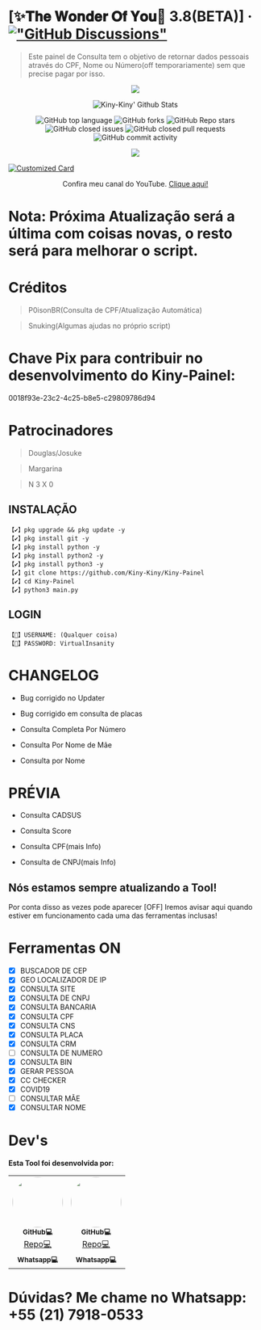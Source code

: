 # [✨𝐓𝐡𝐞 𝐖𝐨𝐧𝐝𝐞𝐫 𝐎𝐟 𝐘𝐨𝐮🌙 3.8(BETA)] &middot; [!["GitHub Discussions"](https://img.shields.io/badge/%20GitHub-%20Discussions-gray.svg?longCache=true&logo=github&colorB=purple)](https://github.com/Kiny-Kiny/Kiny-Painel/discussions)
> Este painel de Consulta tem o objetivo de retornar dados pessoais através do CPF, Nome ou Número(off temporariamente) sem que precise pagar por isso.

<p align="center">
<img src="https://github.com/Kiny-Kiny/Kiny-Painel/blob/main/images%20(46).jpeg">
</p>

<p align="center">
  <img alt="Kiny-Kiny' Github Stats" src="https://github-readme-stats.vercel.app/api?username=Kiny-Kiny&show_icons=true&include_all_commits=true&hide_border=true" />
<!--  <img alt="profile pic" width="195px" src="https://avatars2.githubusercontent.com/u/70079144?s=460&u=d41b000a62eab50d000c3da604d151cec27bd850&v=4" />  -->
<!--  <img src="https://github-readme-stats.anuraghazra1.vercel.app/api/top-langs/?username=Kiny-Kiny&hide=ruby,perl&hide_border=true" />  -->
</p>

<p align="center">
<img alt="GitHub top language" src="https://img.shields.io/github/languages/top/Kiny-Kiny/Kiny-Painel?style=flat" /> 
<img alt="GitHub forks" src="https://img.shields.io/github/forks/Kiny-Kiny/Kiny-Painel?style=flat" />
<img alt="GitHub Repo stars" src="https://img.shields.io/github/stars/Kiny-Kiny/Kiny-Painel" />
<img alt="GitHub closed issues" src="https://img.shields.io/github/issues-closed/Kiny-Kiny/Kiny-Painel" />
<img alt="GitHub closed pull requests" src="https://img.shields.io/github/issues-pr-closed/Kiny-Kiny/Kiny-Painel" />
<img alt="GitHub commit activity" src="https://img.shields.io/github/commit-activity/m/Kiny-Kiny/Kiny-Painel" />
</p>

<p align="center">
<img src="https://github.com/Kiny-Kiny/Kiny-Painel/blob/main/IMG-20210313-WA0017.jpg">
</p>

[![Customized Card](https://github-readme-stats.vercel.app/api/pin?username=Kiny-Kiny&repo=Kiny-Painel&title_color=fff&icon_color=f9f9f9&text_color=9f9f9f&bg_color=151515)](https://github.com/Kiny-Kiny/Kiny-Painel)

<p align="center">Confira meu canal do YouTube. <a href="https://youtube.com/channel/UC1aTvkvmTVO7OJ6oixtJo8w"> Clique aqui!</a>

# Nota: Próxima Atualização será a última com coisas novas, o resto será para melhorar o script.

# Créditos 
> P0isonBR(Consulta de CPF/Atualização Automática)

> Snuking(Algumas ajudas no próprio script)

# Chave Pix para contribuir no desenvolvimento do Kiny-Painel:
 0018f93e-23c2-4c25-b8e5-c29809786d94

# Patrocinadores

> Douglas/Josuke

> Margarina

> N 3 X 0

## INSTALAÇÃO 
```
【✔】pkg upgrade && pkg update -y
【✔】pkg install git -y
【✔】pkg install python -y
【✔】pkg install python2 -y
【✔】pkg install python3 -y
【✔】git clone https://github.com/Kiny-Kiny/Kiny-Painel
【✔】cd Kiny-Painel
【✔】python3 main.py
```

## LOGIN
```
【🔐】USERNAME: (Qualquer coisa)
【🔐】PASSWORD: VirtualInsanity
```

# CHANGELOG

- Bug corrigido no Updater

- Bug corrigido em consulta de placas

- Consulta Completa Por Número 

- Consulta Por Nome de Mãe 

- Consulta por Nome

# PRÉVIA

- Consulta CADSUS

- Consulta Score

- Consulta CPF(mais Info)

- Consulta de CNPJ(mais Info)

## Nós estamos sempre atualizando a Tool!
Por conta disso as vezes pode aparecer [OFF]
Iremos avisar aqui quando estiver em funcionamento cada uma das ferramentas inclusas!
# Ferramentas ON

- [x] BUSCADOR DE CEP
- [x] GEO LOCALIZADOR DE IP
- [x] CONSULTA SITE
- [x] CONSULTA DE CNPJ
- [x] CONSULTA BANCARIA
- [x] CONSULTA CPF
- [x] CONSULTA CNS
- [x] CONSULTA PLACA
- [x] CONSULTA CRM
- [ ] CONSULTA DE NUMERO
- [x] CONSULTA BIN
- [x] GERAR PESSOA
- [x] CC CHECKER
- [x] COVID19
- [ ] CONSULTAR MÃE 
- [x] CONSULTAR NOME 

# Dev's
<b>Esta Tool foi desenvolvida por:</b>

<table>
  <tr>
    <td align="center"><a href="https://github.com/Kiny-Kiny"><img style="border-radius: 50%;" src="https://avatars.githubusercontent.com/u/70079144?s=400&u=a9b7d1654029a0ec5f107819ace7fc3e984c981b&v=4" width="100px;" alt=""/><br /><sub><b>GitHub💻</b></sub></a><br /><a href="https://github.com/Kiny-Kiny/Kiny-Painel" title="Aquele canto de gente entelegente">Repo💻</a><a href="https://wa.me/552179180533"><br /><sub><b>Whatsapp💻</sub><br /></b></a></td>
    <td align="center"><a href="https://github.com/Oporadokrl"><img style="border-radius: 50%;" src="https://avatars.githubusercontent.com/u/71855447?s=460&u=1952fa4fb5538604622395fc7a5328c5c537e3e2&v=4" width="100px;" alt=""/><br /><sub><b>GitHub💻</b></sub></a><br /><a href="https://github.com/Oporadokrl/Kinypainel" title="Aquele canto de gente entelegente">Repo💻</a><a href="https://wa.me/5511975924829"><br /><sub><b>Whatsapp💻</sub><br /></b></a></td>
  </tr>
</table>

# Dúvidas? Me chame no Whatsapp: +55 (21) 7918-0533

